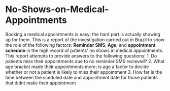 # No-Shows-on-Medical-Appointments
Booking a medical appointments is easy; the hard part is actually showing up for them. This is a report of the investigation carried out in Brazil to show the role of the following factors: **Reminder SMS**, **Age**, and **appointment schedule** in the high record of patients' no shows in medical appointments. This report attempts to provide answers to the following questions: 1.  Do patients miss their appointments due to no reminder SMS recieved? 2.  What age bracket made their appointments more; is age a factor to decide whether or not a patient is likely to miss their appointment 3.  How far is the time between the sceduled date and appointment date for those patients that didnt make their appointment
